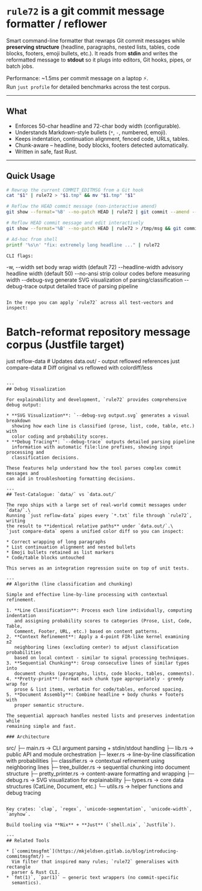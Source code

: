 # `rule72` is a git commit message formatter / reflower

Smart command-line formatter that rewraps Git commit messages while
**preserving structure** (headline, paragraphs, nested lists, tables, code
blocks, footers, emoji bullets, etc.). It reads from **stdin** and writes the
reformatted message to **stdout** so it plugs into editors, Git hooks, pipes,
or batch jobs.

Performance: ~1.5ms per commit message on a laptop ⚡.\
Run `just profile` for detailed benchmarks across the test corpus.

---
## What

* Enforces 50-char headline and 72-char body width (configurable).
* Understands Markdown-style bullets (`*`, `-`, numbered, emoji).
* Keeps indentation, continuation alignment, fenced code, URLs, tables.
* Chunk-aware – headline, body blocks, footers detected automatically.
* Written in safe, fast Rust.

---
## Quick Usage

```bash
# Rewrap the current COMMIT_EDITMSG from a Git hook
cat "$1" | rule72 > "$1.tmp" && mv "$1.tmp" "$1"

# Reflow the HEAD commit message (non-interactive amend)
git show --format='%B' --no-patch HEAD | rule72 | git commit --amend --file=-

# Reflow HEAD commit message and edit interactively
git show --format='%B' --no-patch HEAD | rule72 > /tmp/msg && git commit --amend --edit --file=/tmp/msg

# Ad-hoc from shell
printf '%s\n' "fix: extremely long headline ..." | rule72

CLI flags:
```
  -w, --width <N>           set body wrap width (default 72)
      --headline-width <N>  advisory headline width (default 50)
      --no-ansi             strip colour codes before measuring width
      --debug-svg <PATH>    generate SVG visualization of parsing/classification
      --debug-trace         output detailed trace of parsing pipeline
```

In the repo you can apply `rule72` across all test-vectors and inspect:
```
# Batch-reformat repository message corpus (Justfile target)
just reflow-data   # Updates data.out/ - output reflowed references
just compare-data  # Diff original vs reflowed with colordiff/less
```

---
## Debug Visualization

For explainability and development, `rule72` provides comprehensive debug output:

* **SVG Visualization**: `--debug-svg output.svg` generates a visual breakdown
  showing how each line is classified (prose, list, code, table, etc.) with
  color coding and probability scores.
* **Debug Tracing**: `--debug-trace` outputs detailed parsing pipeline
  information with automatic file:line prefixes, showing input processing and
  classification decisions.

These features help understand how the tool parses complex commit messages and
can aid in troubleshooting formatting decisions.

---
## Test-Catalogue: `data/` vs `data.out/`

The repo ships with a large set of real-world commit messages under `data/`.\
Running `just reflow-data` pipes every `*.txt` file through `rule72`, writing
the result to **identical relative paths** under `data.out/`.\
`just compare-data` opens a unified color diff so you can inspect:

* Correct wrapping of long paragraphs
* List continuation alignment and nested bullets
* Emoji bullets retained as list markers
* Code/table blocks untouched

This serves as an integration regression suite on top of unit tests.

---
## Algorithm (line classification and chunking)

Simple and effective line-by-line processing with contextual refinement.

1. **Line Classification**: Process each line individually, computing indentation
   and assigning probability scores to categories (Prose, List, Code, Table, 
   Comment, Footer, URL, etc.) based on content patterns.
2. **Context Refinement**: Apply a 4-point FIR-like kernel examining ±2 
   neighboring lines (excluding center) to adjust classification probabilities
   based on local context - similar to signal processing techniques.
3. **Sequential Chunking**: Group consecutive lines of similar types into
   document chunks (paragraphs, lists, code blocks, tables, comments).
4. **Pretty-print**: Format each chunk type appropriately - greedy wrap for
   prose & list items, verbatim for code/tables, enforced spacing.
5. **Document Assembly**: Combine headline + body chunks + footers with
   proper semantic structure.

The sequential approach handles nested lists and preserves indentation while
remaining simple and fast.

### Architecture

```
src/
 ├─ main.rs         → CLI argument parsing + stdin/stdout handling
 ├─ lib.rs          → public API and module orchestration
 ├─ lexer.rs        → line-by-line classification with probabilities
 ├─ classifier.rs   → contextual refinement using neighboring lines
 ├─ tree_builder.rs → sequential chunking into document structure
 ├─ pretty_printer.rs → content-aware formatting and wrapping
 ├─ debug.rs        → SVG visualization for explainability
 ├─ types.rs        → core data structures (CatLine, Document, etc.)
 └─ utils.rs        → helper functions and debug tracing
```

Key crates: `clap`, `regex`, `unicode-segmentation`, `unicode-width`,
`anyhow`.

Build tooling via **Nix** + **Just** (`shell.nix`, `Justfile`).

---
## Related Tools

* [`commitmsgfmt`](https://mkjeldsen.gitlab.io/blog/introducing-commitmsgfmt/) –
  Vim filter that inspired many rules; `rule72` generalises with rectangle
  parser & Rust CLI.
* `fmt(1)`, `par(1)` – generic text wrappers (no commit-specific
  semantics).
